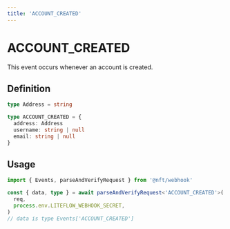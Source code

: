 ```yaml
---
title: 'ACCOUNT_CREATED'
---
```


# ACCOUNT_CREATED

This event occurs whenever an account is created.

## Definition

```ts
type Address = string

type ACCOUNT_CREATED = {
  address: Address
  username: string | null
  email: string | null
}
```

## Usage

```ts
import { Events, parseAndVerifyRequest } from '@nft/webhook'

const { data, type } = await parseAndVerifyRequest<'ACCOUNT_CREATED'>(
  req,
  process.env.LITEFLOW_WEBHOOK_SECRET,
)
// data is type Events['ACCOUNT_CREATED']
```
